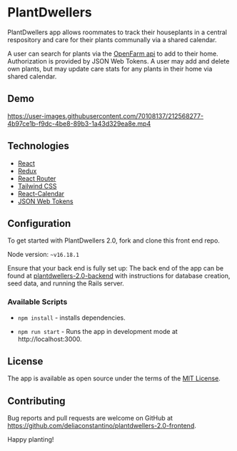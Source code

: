 # PlantDwellers

PlantDwellers app allows roommates to track their houseplants in a central respository and care for their plants communally via a shared calendar. 

A user can search for plants via the [OpenFarm api](https://github.com/openfarmcc/OpenFarm) to add to their home. Authorization is provided by JSON Web Tokens. A user may add and delete own plants, but may update care stats for any plants in their home via shared calendar.

## Demo

https://user-images.githubusercontent.com/70108137/212568277-4b97ce1b-f9dc-4be8-89b3-1a43d329ea8e.mp4

## Technologies
- [React](https://reactjs.org/)
- [Redux](https://redux.js.org/)
- [React Router](https://reactrouter.com/en/main)
- [Tailwind CSS](https://tailwindcss.com/)
- [React-Calendar](https://www.npmjs.com/package/react-calendar)
- [JSON Web Tokens](https://jwt.io/)



## Configuration

To get started with PlantDwellers 2.0, fork and clone this front end repo.

Node version: `~v16.18.1`

Ensure that your back end is fully set up:
The back end of the app can be found at [plantdwellers-2.0-backend](https://github.com/deliaconstantino/plantdwellers-2.0-backend) with instructions for database creation, seed data, and running the Rails server.

### Available Scripts

- `npm install` - installs dependencies.

- `npm run start` - Runs the app in development mode at http://localhost:3000.

## License

The app is available as open source under the terms of the [MIT License](https://opensource.org/licenses/MIT).

## Contributing

Bug reports and pull requests are welcome on GitHub at https://github.com/deliaconstantino/plantdwellers-2.0-frontend. 

Happy planting!
